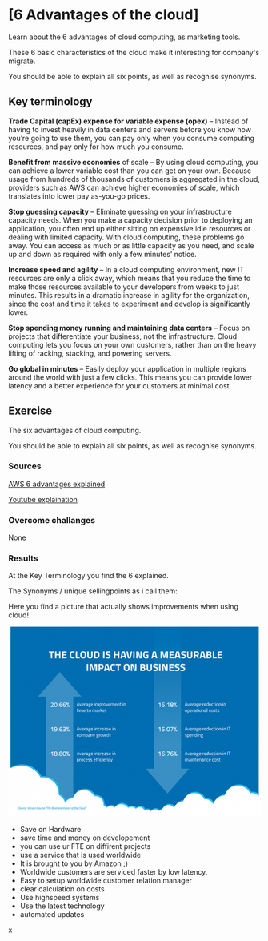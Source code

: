 # [6 Advantages of the cloud]

Learn about the 6 advantages of cloud computing, as marketing tools. 

These 6 basic characteristics of the cloud make it interesting for company's migrate. 

You should be able to explain all six points, as well as recognise synonyms.  

## Key terminology

**Trade Capital (capEx) expense for variable expense (opex)** – Instead of having to invest heavily in data centers and servers before you know how you’re going to use them, you can pay only when you consume computing resources, and pay only for how much you consume.

**Benefit from massive economies** of scale – By using cloud computing, you can achieve a lower variable cost than you can get on your own. Because usage from hundreds of thousands of customers is aggregated in the cloud, providers such as AWS can achieve higher economies of scale, which translates into lower pay as-you-go prices.

**Stop guessing capacity** – Eliminate guessing on your infrastructure capacity needs. When you make a capacity decision prior to deploying an application, you often end up either sitting on expensive idle resources or dealing with limited capacity. With cloud computing, these problems go away. You can access as much or as little capacity as you need, and scale up and down as required with only a few minutes’ notice.

**Increase speed and agility** – In a cloud computing environment, new IT resources are only a click away, which means that you reduce the time to make those resources available to your developers from weeks to just minutes. This results in a dramatic increase in agility for the organization, since the cost and time it takes to experiment and develop is significantly lower.

**Stop spending money running and maintaining data centers** – Focus on projects that differentiate your business, not the infrastructure. Cloud computing lets you focus on your own customers, rather than on the heavy lifting of racking, stacking, and powering servers.

**Go global in minutes** – Easily deploy your application in multiple regions around the world with just a few clicks. This means you can provide lower latency and a better experience for your customers at minimal cost.

## Exercise
The six advantages of cloud computing.

You should be able to explain all six points, as well as recognise synonyms.  

### Sources

[AWS 6 advantages explained](https://docs.aws.amazon.com/whitepapers/latest/aws-overview/six-advantages-of-cloud-computing.html)

[Youtube explaination](https://www.youtube.com/watch?v=b4OGEu449l0)

### Overcome challanges
None

### Results

At the Key Terminology you find the 6 explained. 

The Synonyms / unique sellingpoints as i call them:

Here you find a picture that actually shows improvements when using cloud! 

![cloudMeasurable](../00_includes/CloudImpact.png)

- Save on Hardware
- save time and money on developement
- you can use ur FTE on diffirent projects
- use a service that is used worldwide
- It is brought to you by Amazon ;)
- Worldwide customers are serviced faster by low latency. 
- Easy to setup worldwide customer relation manager
- clear calculation on costs
- Use highspeed systems
- Use the latest technology
- automated updates

x

